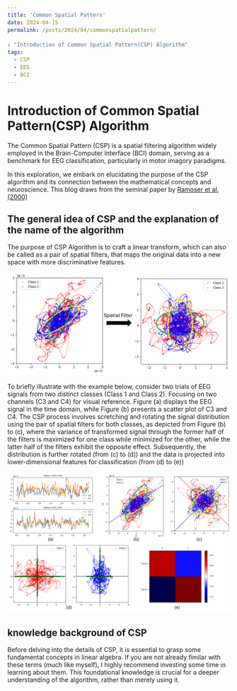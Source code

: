 ```yaml
---
title: 'Common Spatial Pattern'
date: 2024-04-15
permalink: /posts/2024/04/commonspatialpattern/

: "Introduction of Common Spatial Pattern(CSP) Algorithm"
tags:
  - CSP
  - EEG
  - BCI
---
```


# Introduction of Common Spatial Pattern(CSP) Algorithm

The Common Spatial Pattern (CSP) is a spatial filtering algorithm widely employed in the Brain-Computer Interface (BCI) domain, serving as a benchmark for EEG classification, particularly in motor imagory paradigms. 

In this exploration, we embark on elucidating the purpose of the CSP algorithm and its connection between the mathematical concepts and neuroscience. This blog draws from the seminal paper by [Ramoser et al. (2000)](https://doi.org/10.1109/86.895946)

## The general idea of CSP and the explanation of the name of the algorithm
The purpose of CSP Algorithm is to craft a linear transform, which can also be called as a pair of spatial filters, that maps the original data into a new space with more discriminative features.

![spatial filter](/images/spatialfilter.png)

<!--<br/><img src='/images/spatialfilter.png'>-->

To briefly illustrate with the example below, consider two trials of EEG signals from two distinct classes (Class 1 and Class 2). Focusing on two channels (C3 and C4) for visual reference. Figure (a) displays the EEG signal in the time domain, while Figure (b) presents a scatter plot of C3 and C4. The CSP process involves scretching and rotating the signal distribution using the pair of spatial filters for both classes, as depicted from Figure (b) to (c), where the variance of transformed signal through the former half of the filters is maximized for one class while minimized for the other, while the latter half of the filters exhibit the opposite effect. Subsequently, the distribution is further rotated (from (c) to (d)) and the data is projected into lower-dimensional features for classification (from (d) to (e))

![CSP general](/images/CSP_total.png)

## knowledge background of CSP

Before delving into the details of CSP, it is essential to grasp some fundamental concepts in linear algebra. If you are not already fimilar with these terms (much like myself), I highly recommend investing some time in learning about them. This foundational knowledge is crucial for a deeper understanding of the algorithm, rather than merely using it. 

### 

<!--This post will show up by default. To disable scheduling of future posts, edit `config.yml` and set `future: false`. -->
